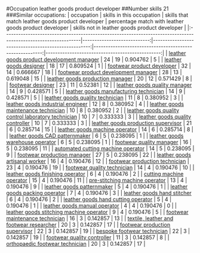 #Occupation leather goods product developer
##Number skills 21
###Similar occupations:
| occupation                                                                                                    |   skills in this occupation |   skills that match leather goods product developer |   percentage match with leather goods product developer |   skills not in leather goods product developer |
|:--------------------------------------------------------------------------------------------------------------|----------------------------:|----------------------------------------------------:|--------------------------------------------------------:|------------------------------------------------:|
| [leather goods product development manager](leather_goods_product_development_manager.md)                     |                          24 |                                                  19 |                                                0.904762 |                                               5 |
| [leather goods designer](leather_goods_designer.md)                                                           |                          18 |                                                  17 |                                                0.809524 |                                               1 |
| [footwear product developer](footwear_product_developer.md)                                                   |                          32 |                                                  14 |                                                0.666667 |                                              18 |
| [footwear product development manager](footwear_product_development_manager.md)                               |                          28 |                                                  13 |                                                0.619048 |                                              15 |
| [leather goods production manager](leather_goods_production_manager.md)                                       |                          20 |                                                  12 |                                                0.571429 |                                               8 |
| [footwear designer](footwear_designer.md)                                                                     |                          23 |                                                  11 |                                                0.52381  |                                              12 |
| [leather goods quality manager](leather_goods_quality_manager.md)                                             |                          14 |                                                   9 |                                                0.428571 |                                               5 |
| [leather goods manufacturing technician](leather_goods_manufacturing_technician.md)                           |                          14 |                                                   9 |                                                0.428571 |                                               5 |
| [leather goods quality technician](leather_goods_quality_technician.md)                                       |                          11 |                                                   8 |                                                0.380952 |                                               3 |
| [leather goods industrial engineer](leather_goods_industrial_engineer.md)                                     |                          12 |                                                   8 |                                                0.380952 |                                               4 |
| [leather goods maintenance technician](leather_goods_maintenance_technician.md)                               |                          10 |                                                   8 |                                                0.380952 |                                               2 |
| [leather goods quality control laboratory technician](leather_goods_quality_control_laboratory_technician.md) |                          10 |                                                   7 |                                                0.333333 |                                               3 |
| [leather goods quality controller](leather_goods_quality_controller.md)                                       |                          10 |                                                   7 |                                                0.333333 |                                               3 |
| [leather goods production supervisor](leather_goods_production_supervisor.md)                                 |                          21 |                                                   6 |                                                0.285714 |                                              15 |
| [leather goods machine operator](leather_goods_machine_operator.md)                                           |                          14 |                                                   6 |                                                0.285714 |                                               8 |
| [leather goods CAD patternmaker](leather_goods_CAD_patternmaker.md)                                           |                           6 |                                                   5 |                                                0.238095 |                                               1 |
| [leather goods warehouse operator](leather_goods_warehouse_operator.md)                                       |                           6 |                                                   5 |                                                0.238095 |                                               1 |
| [footwear quality manager](footwear_quality_manager.md)                                                       |                          16 |                                                   5 |                                                0.238095 |                                              11 |
| [automated cutting machine operator](automated_cutting_machine_operator.md)                                   |                          14 |                                                   5 |                                                0.238095 |                                               9 |
| [footwear production manager](footwear_production_manager.md)                                                 |                          27 |                                                   5 |                                                0.238095 |                                              22 |
| [leather goods artisanal worker](leather_goods_artisanal_worker.md)                                           |                          16 |                                                   4 |                                                0.190476 |                                              12 |
| [footwear production technician](footwear_production_technician.md)                                           |                          23 |                                                   4 |                                                0.190476 |                                              19 |
| [footwear quality technician](footwear_quality_technician.md)                                                 |                          14 |                                                   4 |                                                0.190476 |                                              10 |
| [leather goods finishing operator](leather_goods_finishing_operator.md)                                       |                           6 |                                                   4 |                                                0.190476 |                                               2 |
| [cutting machine operator](cutting_machine_operator.md)                                                       |                          15 |                                                   4 |                                                0.190476 |                                              11 |
| [pre-stitching machine operator](pre-stitching_machine_operator.md)                                           |                          13 |                                                   4 |                                                0.190476 |                                               9 |
| [leather goods patternmaker](leather_goods_patternmaker.md)                                                   |                           5 |                                                   4 |                                                0.190476 |                                               1 |
| [leather goods packing operator](leather_goods_packing_operator.md)                                           |                           7 |                                                   4 |                                                0.190476 |                                               3 |
| [leather goods hand stitcher](leather_goods_hand_stitcher.md)                                                 |                           6 |                                                   4 |                                                0.190476 |                                               2 |
| [leather goods hand cutting operator](leather_goods_hand_cutting_operator.md)                                 |                           5 |                                                   4 |                                                0.190476 |                                               1 |
| [leather goods manual operator](leather_goods_manual_operator.md)                                             |                           4 |                                                   4 |                                                0.190476 |                                               0 |
| [leather goods stitching machine operator](leather_goods_stitching_machine_operator.md)                       |                           9 |                                                   4 |                                                0.190476 |                                               5 |
| [footwear maintenance technician](footwear_maintenance_technician.md)                                         |                          16 |                                                   3 |                                                0.142857 |                                              13 |
| [textile, leather and footwear researcher](textile,_leather_and_footwear_researcher.md)                       |                          20 |                                                   3 |                                                0.142857 |                                              17 |
| [footwear production supervisor](footwear_production_supervisor.md)                                           |                          22 |                                                   3 |                                                0.142857 |                                              19 |
| [bespoke footwear technician](bespoke_footwear_technician.md)                                                 |                          22 |                                                   3 |                                                0.142857 |                                              19 |
| [footwear quality controller](footwear_quality_controller.md)                                                 |                          11 |                                                   3 |                                                0.142857 |                                               8 |
| [orthopaedic footwear technician](orthopaedic_footwear_technician.md)                                         |                          20 |                                                   3 |                                                0.142857 |                                              17 |
